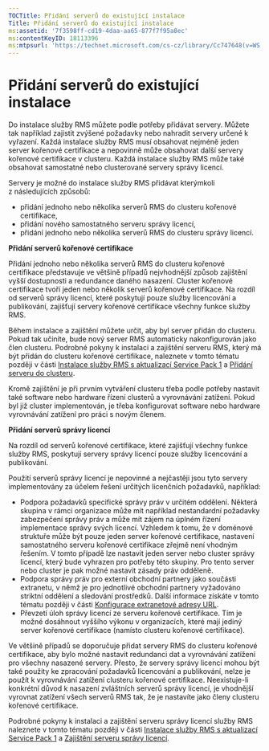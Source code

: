 ```yaml
---
TOCTitle: Přidání serverů do existující instalace
Title: Přidání serverů do existující instalace
ms:assetid: '7f3598ff-cd19-4daa-aa65-877f7f95a8ec'
ms:contentKeyID: 18113396
ms:mtpsurl: 'https://technet.microsoft.com/cs-cz/library/Cc747648(v=WS.10)'
---
```


Přidání serverů do existující instalace
=======================================

Do instalace služby RMS můžete podle potřeby přidávat servery. Můžete tak například zajistit zvýšené požadavky nebo nahradit servery určené k vyřazení. Každá instalace služby RMS musí obsahovat nejméně jeden server kořenové certifikace a nepovinně může obsahovat další servery kořenové certifikace v clusteru. Každá instalace služby RMS může také obsahovat samostatné nebo clusterované servery správy licencí.

Servery je možné do instalace služby RMS přidávat kterýmkoli z následujících způsobů:

-   přidání jednoho nebo několika serverů RMS do clusteru kořenové certifikace,
-   přidání nového samostatného serveru správy licencí,
-   přidání jednoho nebo několika serverů RMS do clusteru správy licencí.

**Přidání serverů kořenové certifikace**

Přidání jednoho nebo několika serverů RMS do clusteru kořenové certifikace představuje ve většině případů nejvhodnější způsob zajištění vyšší dostupnosti a redundance daného nasazení. Cluster kořenové certifikace tvoří jeden nebo několik serverů kořenové certifikace. Na rozdíl od serverů správy licencí, které poskytují pouze služby licencování a publikování, zajišťují servery kořenové certifikace všechny funkce služby RMS.

Během instalace a zajištění můžete určit, aby byl server přidán do clusteru. Pokud tak učiníte, bude nový server RMS automaticky nakonfigurován jako člen clusteru. Podrobné pokyny k instalaci a zajištění serveru RMS, který má být přidán do clusteru kořenové certifikace, naleznete v tomto tématu později v části [Instalace služby RMS s aktualizací Service Pack 1](https://technet.microsoft.com/dab20175-a690-43f8-b943-768d289daa0d) a [Přidání serveru do clusteru](https://technet.microsoft.com/db635238-5528-4bec-9cc6-8244e2b3d733).

Kromě zajištění je při prvním vytváření clusteru třeba podle potřeby nastavit také software nebo hardware řízení clusterů a vyrovnávání zatížení. Pokud byl již cluster implementován, je třeba konfigurovat software nebo hardware vyrovnávání zatížení pro práci s novým členem.

**Přidání serverů správy licencí**

Na rozdíl od serverů kořenové certifikace, které zajišťují všechny funkce služby RMS, poskytují servery správy licencí pouze služby licencování a publikování.

Použití serverů správy licencí je nepovinné a nejčastěji jsou tyto servery implementovány za účelem řešení určitých licenčních požadavků, například:

-   Podpora požadavků specifické správy práv v určitém oddělení. Některá skupina v rámci organizace může mít například nestandardní požadavky zabezpečení správy práv a může mít zájem na úplném řízení implementace správy svých licencí. Vzhledem k tomu, že v doménové struktuře může být pouze jeden server kořenové certifikace, nastavení samostatného serveru kořenové certifikace zřejmě není vhodným řešením. V tomto případě lze nastavit jeden server nebo cluster správy licencí, který bude vyhrazen pro potřeby této skupiny. Pro tento server nebo cluster je pak možné nastavit zásady práv odděleně.
-   Podpora správy práv pro externí obchodní partnery jako součásti extranetu, v němž je pro jednotlivé obchodní partnery vyžadováno striktní oddělení a sledování prostředků. Další informace získáte v tomto tématu později v části [Konfigurace extranetové adresy URL](https://technet.microsoft.com/88fec9ff-c96c-4d20-8856-0485e7507572).
-   Převzetí úloh správy licencí ze serveru kořenové certifikace. Tím je možné dosáhnout vyššího výkonu v organizacích, které mají jediný server kořenové certifikace (namísto clusteru kořenové certifikace).

Ve většině případů se doporučuje přidat servery RMS do clusteru kořenové certifikace, aby bylo možné nastavit redundanci dat a vyrovnávání zatížení pro všechny nasazené servery. Přesto, že servery správy licencí mohou být také použity ke zpracování požadavků licencování a publikování, nelze je použít k vyrovnávání zatížení clusteru kořenové certifikace. Neexistuje-li konkrétní důvod k nasazení zvláštních serverů správy licencí, je vhodnější vyrovnat zatížení všech serverů RMS tak, že je nastavíte jako členy clusteru kořenové certifikace.

Podrobné pokyny k instalaci a zajištění serveru správy licencí služby RMS naleznete v tomto tématu později v části [Instalace služby RMS s aktualizací Service Pack 1](https://technet.microsoft.com/dab20175-a690-43f8-b943-768d289daa0d) a [Zajištění serveru správy licencí](https://technet.microsoft.com/4d67b898-0ba9-4eef-ab7d-ee0ca55a688e).
